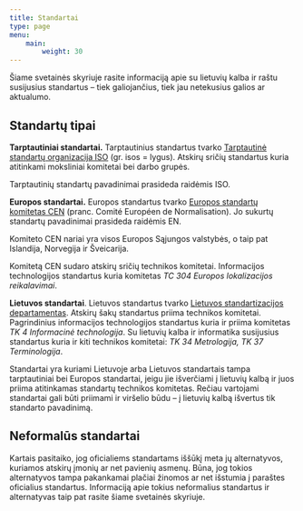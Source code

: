 ```yaml
---
title: Standartai
type: page
menu:
    main:
        weight: 30
---
```


Šiame svetainės skyriuje rasite informaciją apie su lietuvių kalba ir raštu susijusius standartus – tiek galiojančius,
tiek jau netekusius galios ar aktualumo.

Standartų tipai
---------------

**Tarptautiniai standartai.** Tarptautinius standartus
tvarko [Tarptautinė standartų organizacija ISO](https://www.iso.org/) (gr. isos = lygus). Atskirų sričių standartus
kuria atitinkami moksliniai komitetai bei darbo grupės.

Tarptautinių standartų pavadinimai prasideda raidėmis ISO.

**Europos standartai.** Europos standartus tvarko [Europos standartų komitetas CEN](https://www.cen.eu/) (pranc. Comité
Européen de Normalisation). Jo sukurtų standartų pavadinimai prasideda raidėmis EN.

Komiteto CEN nariai yra visos Europos Sąjungos valstybės, o taip pat Islandija, Norvegija ir Šveicarija.

Komitetą CEN sudaro atskirų sričių technikos komitetai. Informacijos technologijos standartus kuria komitetas _TC 304
Europos lokalizacijos reikalavimai_.

**Lietuvos standartai**. Lietuvos standartus tvarko [Lietuvos standartizacijos departamentas](http://www.lsd.lt/).
Atskirų šakų standartus priima technikos komitetai. Pagrindinius informacijos technologijos standartus kuria ir priima
komitetas _TK 4 Informacinė technologija_. Su lietuvių kalba ir informatika susijusius standartus kuria ir kiti
technikos komitetai: _TK 34 Metrologija, TK 37 Terminologija_.

Standartai yra kuriami Lietuvoje arba Lietuvos standartais tampa tarptautiniai bei Europos standartai, jeigu jie
išverčiami į lietuvių kalbą ir juos priima atitinkamas standartų technikos komitetas. Rečiau vartojami standartai gali
būti priimami ir viršelio būdu – į lietuvių kalbą išvertus tik standarto pavadinimą.

Neformalūs standartai
---------------------

Kartais pasitaiko, jog oficialiems standartams iššūkį meta jų alternatyvos, kuriamos atskirų įmonių ar net pavienių
asmenų. Būna, jog tokios alternatyvos tampa pakankamai plačiai žinomos ar net išstumia į paraštes oficialius standartus.
Informaciją apie tokius neformalius standartus ir alternatyvas taip pat rasite šiame svetainės skyriuje.

